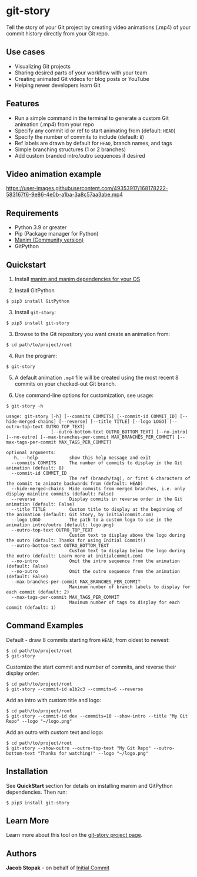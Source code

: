 # git-story
Tell the story of your Git project by creating video animations (.mp4)
of your commit history directly from your Git repo.

## Use cases
- Visualizing Git projects
- Sharing desired parts of your workflow with your team
- Creating animated Git videos for blog posts or YouTube
- Helping newer developers learn Git

## Features
- Run a simple command in the terminal to generate a custom Git animation (.mp4) from your repo
- Specify any commit id or ref to start animating from (default: `HEAD`)
- Specify the number of commits to include (default: `8`)
- Ref labels are drawn by default for `HEAD`, branch names, and tags
- Simple branching structures (1 or 2 branches)
- Add custom branded intro/outro sequences if desired

## Video animation example
https://user-images.githubusercontent.com/49353917/168178222-583167f6-9e86-4e0b-a1ba-3a8c57aa3abe.mp4

## Requirements
* Python 3.9 or greater
* Pip (Package manager for Python)
* [Manim (Community version)](https://www.manim.community/)
* GitPython

## Quickstart
1) Install [manim and manim dependencies for your OS](https://www.manim.community/)

2) Install GitPython

```console
$ pip3 install GitPython
```

3) Install `git-story`:

```console
$ pip3 install git-story
```

3) Browse to the Git repository you want create an animation from:

```console
$ cd path/to/project/root
```

4) Run the program:

```console
$ git-story
```

5) A default animation `.mp4` file will be created using the most recent 8 commits on your checked-out Git branch.

6) Use command-line options for customization, see usage:

```console
$ git-story -h

usage: git-story [-h] [--commits COMMITS] [--commit-id COMMIT_ID] [--hide-merged-chains] [--reverse] [--title TITLE] [--logo LOGO] [--outro-top-text OUTRO_TOP_TEXT]
                 [--outro-bottom-text OUTRO_BOTTOM_TEXT] [--no-intro] [--no-outro] [--max-branches-per-commit MAX_BRANCHES_PER_COMMIT] [--max-tags-per-commit MAX_TAGS_PER_COMMIT]

optional arguments:
  -h, --help            show this help message and exit
  --commits COMMITS     The number of commits to display in the Git animation (default: 8)
  --commit-id COMMIT_ID
                        The ref (branch/tag), or first 6 characters of the commit to animate backwards from (default: HEAD)
  --hide-merged-chains  Hide commits from merged branches, i.e. only display mainline commits (default: False)
  --reverse             Display commits in reverse order in the Git animation (default: False)
  --title TITLE         Custom title to display at the beginning of the animation (default: Git Story, by initialcommit.com)
  --logo LOGO           The path to a custom logo to use in the animation intro/outro (default: logo.png)
  --outro-top-text OUTRO_TOP_TEXT
                        Custom text to display above the logo during the outro (default: Thanks for using Initial Commit!)
  --outro-bottom-text OUTRO_BOTTOM_TEXT
                        Custom text to display below the logo during the outro (default: Learn more at initialcommit.com)
  --no-intro            Omit the intro sequence from the animation (default: False)
  --no-outro            Omit the outro sequence from the animation (default: False)
  --max-branches-per-commit MAX_BRANCHES_PER_COMMIT
                        Maximum number of branch labels to display for each commit (default: 2)
  --max-tags-per-commit MAX_TAGS_PER_COMMIT
                        Maximum number of tags to display for each commit (default: 1)
```

## Command Examples
Default - draw 8 commits starting from `HEAD`, from oldest to newest:

```console
$ cd path/to/project/root
$ git-story
```

Customize the start commit and number of commits, and reverse their display order:

```console
$ cd path/to/project/root
$ git-story --commit-id a1b2c3 --commits=6 --reverse
```

Add an intro with custom title and logo:

```console
$ cd path/to/project/root
$ git-story --commit-id dev --commits=10 --show-intro --title "My Git Repo" --logo "~/logo.png"
```

Add an outro with custom text and logo:

```console
$ cd path/to/project/root
$ git-story --show-outro --outro-top-text "My Git Repo" --outro-bottom-text "Thanks for watching!" --logo "~/logo.png"
```

## Installation
See **QuickStart** section for details on installing manim and GitPython dependencies. Then run:

```console
$ pip3 install git-story
```

## Learn More
Learn more about this tool on the [git-story project page](https://initialcommit.com/tools/git-story).

## Authors
**Jacob Stopak** - on behalf of [Initial Commit](https://initialcommit.com)
